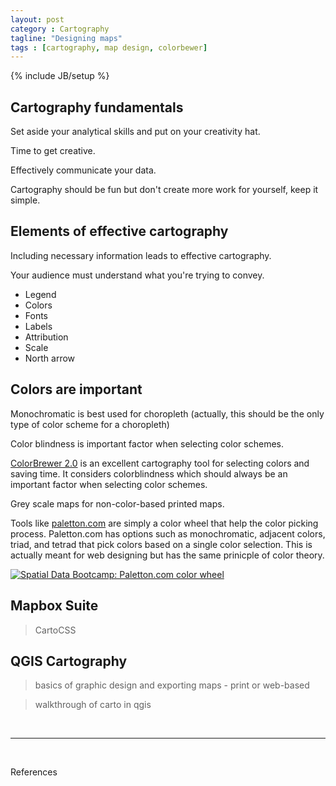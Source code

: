 ```yaml
---
layout: post
category : Cartography
tagline: "Designing maps"
tags : [cartography, map design, colorbewer]
---
```


{% include JB/setup %} 

## Cartography fundamentals

Set aside your analytical skills and put on your creativity hat.

Time to get creative.

Effectively communicate your data.

Cartography should be fun but don't create more work for yourself, keep it simple.

## Elements of effective cartography

Including necessary information leads to effective cartography. 

Your audience must understand what you're trying to convey.

 * Legend
 * Colors
 * Fonts
 * Labels
 * Attribution
 * Scale
 * North arrow

## Colors are important

Monochromatic is best used for choropleth (actually, this should be the only type of color scheme for a choropleth)

Color blindness is important factor when selecting color schemes.

[ColorBrewer 2.0](http://colorbrewer2.org/) is an excellent cartography tool for selecting colors and saving time. It considers colorblindness which should always be an important factor when selecting color schemes. 

Grey scale maps for non-color-based printed maps.

Tools like [paletton.com](http://paletton.com/) are simply a color wheel that help the color picking process. Paletton.com has options such as monochromatic, adjacent colors, triad, and tetrad that pick colors based on a single color selection. This is actually meant for web designing but has the same prinicple of color theory. 

<a href="http://paletton.com" target="_blank" alt="Spatial Data Bootcamp: Paletton.com color wheel">![Spatial Data Bootcamp: Paletton.com color wheel]({{site.baseurl}}{{ASSET_PATH}}/images/paletton.jpg)</a>


## Mapbox Suite

> CartoCSS

## QGIS Cartography

> basics of graphic design and exporting maps - print or web-based

> walkthrough of carto in qgis

<br>

----

<br>

References

[^1]: 

[^2]:


